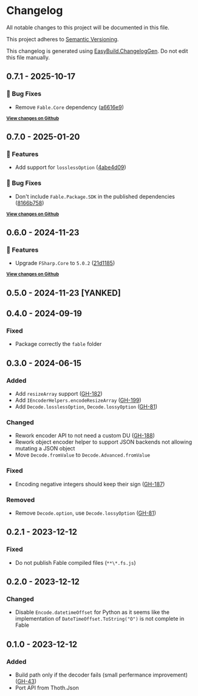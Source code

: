 # Changelog

All notable changes to this project will be documented in this file.

This project adheres to [Semantic Versioning](https://semver.org/spec/v2.0.0.html).

This changelog is generated using [EasyBuild.ChangelogGen](https://github.com/easybuild-org/EasyBuild.ChangelogGen). Do not edit this file manually.

<!-- EasyBuild: START -->
<!-- last_commit_released: 53588eb855418f3d9913f7e254088d50b26a0a45 -->
<!-- EasyBuild: END -->

## 0.7.1 - 2025-10-17

### 🐞 Bug Fixes

* Remove `Fable.Core` dependency ([a6616e9](https://github.com/thoth-org/Thoth.Json/commit/a6616e97e89d7bf14f985ca388336e5ccbfd322f))

<strong><small>[View changes on Github](https://github.com/thoth-org/Thoth.Json/compare/8166b758b1579eb722725187dc40308839615cf3..53588eb855418f3d9913f7e254088d50b26a0a45)</small></strong>

## 0.7.0 - 2025-01-20

### 🚀 Features

* Add support for `losslessOption` ([4abe4d09](https://github.com/thoth-org/Thoth.Json/commit/4abe4d09a37ccd51eb1e1c9e617ff4db9d801747))

### 🐞 Bug Fixes

* Don't include `Fable.Package.SDK` in the published dependencies ([8166b758](https://github.com/thoth-org/Thoth.Json/commit/8166b758b1579eb722725187dc40308839615cf3))

<strong><small>[View changes on Github](https://github.com/thoth-org/Thoth.Json/compare/21d1185b4b1edb58debeed8fe5214a0878e47cb6..8166b758b1579eb722725187dc40308839615cf3)</small></strong>

## 0.6.0 - 2024-11-23

### 🚀 Features

* Upgrade `FSharp.Core` to `5.0.2` ([21d1185](https://github.com/thoth-org/Thoth.Json/commit/21d1185b4b1edb58debeed8fe5214a0878e47cb6))

<strong><small>[View changes on Github](https://github.com/thoth-org/Thoth.Json/compare/84b59b79244dc933c10ef91eaecd0ff561ab039e..21d1185b4b1edb58debeed8fe5214a0878e47cb6)</small></strong>

## 0.5.0 - 2024-11-23 [YANKED]

## 0.4.0 - 2024-09-19

### Fixed

* Package correctly the `fable` folder

## 0.3.0 - 2024-06-15

### Added

* Add `resizeArray` support ([GH-182](https://github.com/thoth-org/Thoth.Json/issues/182))
* Add `IEncoderHelpers.encodeResizeArray` ([GH-199](https://github.com/thoth-org/Thoth.Json/issues/199))
* Add `Decode.losslessOption`, `Decode.lossyOption` ([GH-81](https://github.com/thoth-org/Thoth.Json/issues/81))

### Changed

* Rework encoder API to not need a custom DU ([GH-188](https://github.com/thoth-org/Thoth.Json/pull/188/))
* Rework object encoder helper to support JSON backends not allowing mutating a JSON object
* Move `Decode.fromValue` to `Decode.Advanced.fromValue`

### Fixed

* Encoding negative integers should keep their sign ([GH-187](https://github.com/thoth-org/Thoth.Json/issues/187))

### Removed

* Remove `Decode.option`, use `Decode.lossyOption` ([GH-81](https://github.com/thoth-org/Thoth.Json/issues/81))

## 0.2.1 - 2023-12-12

### Fixed

* Do not publish Fable compiled files (`**\*.fs.js`)

## 0.2.0 - 2023-12-12

### Changed

* Disable `Encode.datetimeOffset` for Python as it seems like the implementation of `DateTimeOffset.ToString("O")` is not complete in Fable

## 0.1.0 - 2023-12-12

### Added

* Build path only if the decoder fails (small perfermance improvement) ([GH-43](https://github.com/thoth-org/Thoth.Json/issues/43))
* Port API from Thoth.Json
